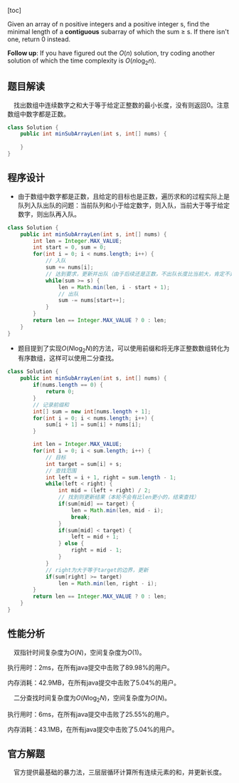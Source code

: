 [toc]

Given an array of n positive integers and a positive integer s, find the minimal length of a **contiguous** subarray of which the sum ≥ s. If there isn't one, return 0 instead.



**Follow up**:
If you have figured out the $O(n)$ solution, try coding another solution of which the time complexity is $O(n\log_2n)$. 



## 题目解读

&emsp;找出数组中连续数字之和大于等于给定正整数的最小长度，没有则返回0。注意数组中数字都是正数。

```java
class Solution {
    public int minSubArrayLen(int s, int[] nums) {
        
    }
}
```

## 程序设计

* 由于数组中数字都是正数，且给定的目标也是正数，遍历求和的过程实际上是队列入队出队的问题：当前队列和小于给定数字，则入队，当前大于等于给定数字，则出队再入队。

```java
class Solution {
    public int minSubArrayLen(int s, int[] nums) {
        int len = Integer.MAX_VALUE;
        int start = 0, sum = 0;
        for(int i = 0; i < nums.length; i++) {
            // 入队
            sum += nums[i];
            // 达到要求，更新并出队（由于后续还是正数，不出队长度比当前大，肯定不是最短长度）
            while(sum >= s) {
                len = Math.min(len, i - start + 1);
                // 出队
                sum -= nums[start++];
            }
        }
        return len == Integer.MAX_VALUE ? 0 : len;
    }
}
```

* 题目提到了实现$O(N\log_2N)$的方法，可以使用前缀和将无序正整数数组转化为有序数组，这样可以使用二分查找。

```java
class Solution {
    public int minSubArrayLen(int s, int[] nums) {
        if(nums.length == 0) {
            return 0;
        }
        // 记录前缀和
        int[] sum = new int[nums.length + 1];
        for(int i = 0; i < nums.length; i++) {
            sum[i + 1] = sum[i] + nums[i];
        }

        int len = Integer.MAX_VALUE;
        for(int i = 0; i < sum.length; i++) {
            // 目标
            int target = sum[i] + s;
            // 查找范围
            int left = i + 1, right = sum.length - 1;
            while(left < right) {
                int mid = (left + right) / 2;
                // 找到则更新结果（本轮不会有比len更小的，结束查找）
                if(sum[mid] == target) {
                    len = Math.min(len, mid - i);
                    break;
                }
                if(sum[mid] < target) {
                    left = mid + 1;
                } else {
                    right = mid - 1;
                }
            }
            // right为大于等于target的边界，更新
            if(sum[right] >= target)
                len = Math.min(len, right - i);
        }
        return len == Integer.MAX_VALUE ? 0 : len;
    }
}
```

## 性能分析

&emsp;双指针时间复杂度为$O(N)$，空间复杂度为$O(1)$。

执行用时：2ms，在所有java提交中击败了89.98%的用户。

内存消耗：42.9MB，在所有java提交中击败了5.04%的用户。

&emsp;二分查找时间复杂度为$O(N\log_2N)$，空间复杂度为$O(N)$。

执行用时：6ms，在所有java提交中击败了25.55%的用户。

内存消耗：43.1MB，在所有java提交中击败了5.04%的用户。

## 官方解题

&emsp;官方提供最基础的暴力法，三层层循环计算所有连续元素的和，并更新长度。